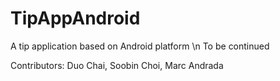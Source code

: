 # TipAppAndroid
A tip application based on Android platform \n
To be continued


Contributors: Duo Chai, Soobin Choi, Marc Andrada
